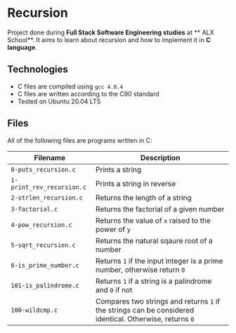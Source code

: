 # Recursion
Project done during **Full Stack Software Engineering studies** at ** ALX School**. It aims to learn about recursion and how to implement it in **C language**.
## Technologies
* C files are compiled using `gcc 4.8.4`
* C files are written according to the C90 standard
* Tested on Ubuntu 20.04 LTS
## Files
All of the following files are programs written in C:

| Filename | Description |
| -------- | ----------- |
| `0-puts_recursion.c` | Prints a string |
| `1-print_rev_recursion.c` | Prints a string in reverse |
| `2-strlen_recursion.c` | Returns the length of a string |
| `3-factorial.c` | Returns the factorial of a given number |4
| `4-pow_recursion.c` | Returns the value of `x` raised to the power of `y` |4
| `5-sqrt_recursion.c` | Returns the natural sqaure root of a number|
| `6-is_prime_number.c` | Returns `1` if the input integer is a prime number, otherwise return `0` |
| `101-is_palindrome.c` | Returns `1` if a string is a palindrome and `0` if not |
| `100-wildcmp.c` | Compares two strings and returns `1` if the strings can be considered identical. Otherwise, returns `0` |
